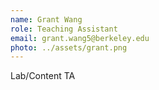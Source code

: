 ```yaml
---
name: Grant Wang
role: Teaching Assistant
email: grant.wang5@berkeley.edu
photo: ../assets/grant.png
---
```


Lab/Content TA
